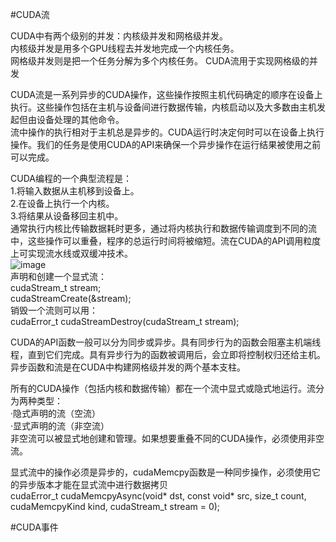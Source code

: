 #CUDA流

CUDA中有两个级别的并发：内核级并发和网格级并发。  
内核级并发是用多个GPU线程去并发地完成一个内核任务。  
网格级并发则是把一个任务分解为多个内核任务。 CUDA流用于实现网格级的并发  

CUDA流是一系列异步的CUDA操作，这些操作按照主机代码确定的顺序在设备上执行。这些操作包括在主机与设备间进行数据传输，内核启动以及大多数由主机发起但由设备处理的其他命令。  
流中操作的执行相对于主机总是异步的。CUDA运行时决定何时可以在设备上执行操作。我们的任务是使用CUDA的API来确保一个异步操作在运行结果被使用之前可以完成。  

CUDA编程的一个典型流程是：  
1.将输入数据从主机移到设备上。  
2.在设备上执行一个内核。  
3.将结果从设备移回主机中。  
通常执行内核比传输数据耗时更多，通过将内核执行和数据传输调度到不同的流中，这些操作可以重叠，程序的总运行时间将被缩短。流在CUDA的API调用粒度上可实现流水线或双缓冲技术。  
![image](https://github.com/wustjie/cuda/assets/34996802/10f0e654-c7f6-4cef-aa1a-9cb6a540cc50)  
声明和创建一个显式流：  
cudaStream_t stream;  
cudaStreamCreate(&stream);  
销毁一个流则可以用：  
cudaError_t cudaStreamDestroy(cudaStream_t stream);  

CUDA的API函数一般可以分为同步或异步。具有同步行为的函数会阻塞主机端线程，直到它们完成。具有异步行为的函数被调用后，会立即将控制权归还给主机。  
异步函数和流是在CUDA中构建网格级并发的两个基本支柱。  

所有的CUDA操作（包括内核和数据传输）都在一个流中显式或隐式地运行。流分为两种类型：  
·隐式声明的流（空流）  
·显式声明的流（非空流）  
非空流可以被显式地创建和管理。如果想要重叠不同的CUDA操作，必须使用非空流。  

显式流中的操作必须是异步的，cudaMemcpy函数是一种同步操作，必须使用它的异步版本才能在显式流中进行数据拷贝  
cudaError_t cudaMemcpyAsync(void* dst, const void* src, size_t count, cudaMemcpyKind kind, cudaStream_t stream = 0);  



#CUDA事件  

